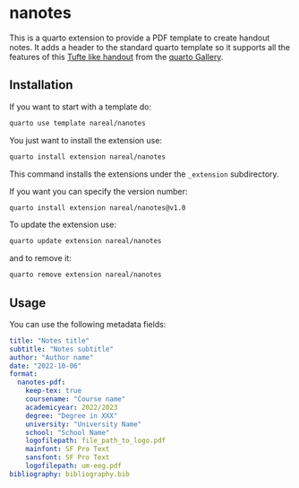 # nanotes

This is a quarto extension to provide a PDF template to create handout notes. It adds a header to the standard quarto template so it supports all the features of this  [Tufte like handout](https://quarto-dev.github.io/quarto-gallery/page-layout/tufte.pdf) from the [quarto Gallery](https://quarto.org/docs/gallery/).

## Installation

If you want to start with a template do:
```bash
quarto use template nareal/nanotes
```

You just want to install the extension use:
```bash
quarto install extension nareal/nanotes
```

This command installs the extensions under the `_extension` subdirectory.

If you want you can specify the version number:
```bash
quarto install extension nareal/nanotes@v1.0
```

To update the extension use:
```bash
quarto update extension nareal/nanotes
```

and to remove it:
```bash
quarto remove extension nareal/nanotes
```

## Usage

You can use the following metadata fields:

```yaml
title: "Notes title"
subtitle: "Notes subtitle"
author: "Author name"
date: "2022-10-06"
format:
  nanotes-pdf: 
    keep-tex: true
    coursename: "Course name"
    academicyear: 2022/2023
    degree: "Degree in XXX"
    university: "University Name"
    school: "School Name"
    logofilepath: file_path_to_logo.pdf
    mainfont: SF Pro Text
    sansfont: SF Pro Text
    logofilepath: um-eeg.pdf
bibliography: bibliography.bib
```
